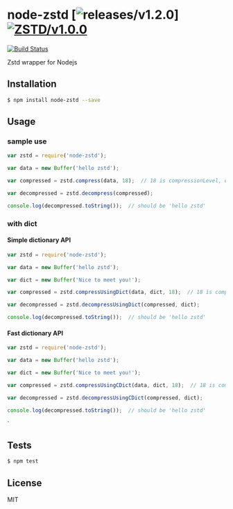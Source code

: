 node-zstd [![releases/v1.2.0](https://img.shields.io/badge/release-v1.2.0-blue.svg)] [![ZSTD/v1.0.0](https://img.shields.io/badge/release-v1.1.0-green.svg)](https://github.com/facebook/zstd/releases/tag/v1.0.0)
=====

[![Build Status][1]][2]

[1]: https://travis-ci.org/zwb-ict/node-zstd.svg?branch=master
[2]: https://travis-ci.org/zwb-ict/node-zstd

Zstd wrapper for Nodejs

## Installation

```bash
$ npm install node-zstd --save
```

## Usage

### sample use

```js
var zstd = require('node-zstd');

var data = new Buffer('hello zstd');

var compressed = zstd.compress(data, 18);  // 18 is compressionLevel, default 1 if none.

var decompressed = zstd.decompress(compressed);

console.log(decompressed.toString());  // should be 'hello zstd'
```

### with dict

#### Simple dictionary API

```js
var zstd = require('node-zstd');

var data = new Buffer('hello zstd');

var dict = new Buffer('Nice to meet you!');

var compressed = zstd.compressUsingDict(data, dict, 18);  // 18 is compressionLevel, default 1 if none.

var decompressed = zstd.decompressUsingDict(compressed, dict);

console.log(decompressed.toString());  // should be 'hello zstd'
```
#### Fast dictionary API

```js
var zstd = require('node-zstd');

var data = new Buffer('hello zstd');

var dict = new Buffer('Nice to meet you!');

var compressed = zstd.compressUsingCDict(data, dict, 18);  // 18 is compressionLevel, default 1 if none.

var decompressed = zstd.decompressUsingCDict(compressed, dict);

console.log(decompressed.toString());  // should be 'hello zstd'
```
`
## Tests

```sh
$ npm test
```

## License
MIT
